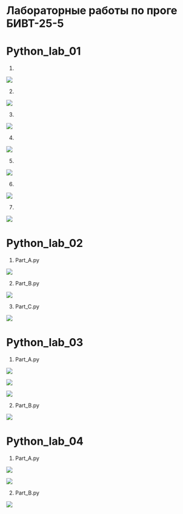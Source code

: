 # Лабораторные работы по проге БИВТ-25-5

# Python_lab_01
1.

![](/misc/images/labs/lab_01/ex01.jpg)

2. 

![](/misc/images/labs/lab_01/ex02.jpg)

3. 

![](/misc/images/labs/lab_01/ex03.jpg)

4. 

![](/misc/images/labs/lab_01/ex04.jpg)

5. 

![](/misc/images/labs/lab_01/ex05.jpg)

6. 

![](/misc/images/labs/lab_01/ex06.jpg)

7. 

![](../../../misc/images/labs/lab_01/ex07.jpg)

# Python_lab_02

1. Part_A.py

![](/misc/images/labs/lab_02/Ex_A.jpg)

2. Part_B.py

![](/misc/images/labs/lab_02/Ex_B.jpg)

3. Part_C.py

![](/misc/images/labs/lab_02/Ex_C.jpg)

# Python_lab_03

1. Part_A.py

![](/misc/images/labs/lab_03/exA_1.jpg)

![](/misc/images/labs/lab_03/exA_2.jpg)

![](/misc/images/labs/lab_03/exA_3.jpg)

2. Part_B.py

![](/misc/images/labs/lab_03/exB.jpg)

# Python_lab_04

1. Part_A.py

![](/misc/images/labs/lab_04/Task_A_1.jpg)

![](/misc/images/labs/lab_04/Task_A_2.jpg)

2. Part_B.py

![](/misc/images/labs/lab_04/Task_B.jpg)





